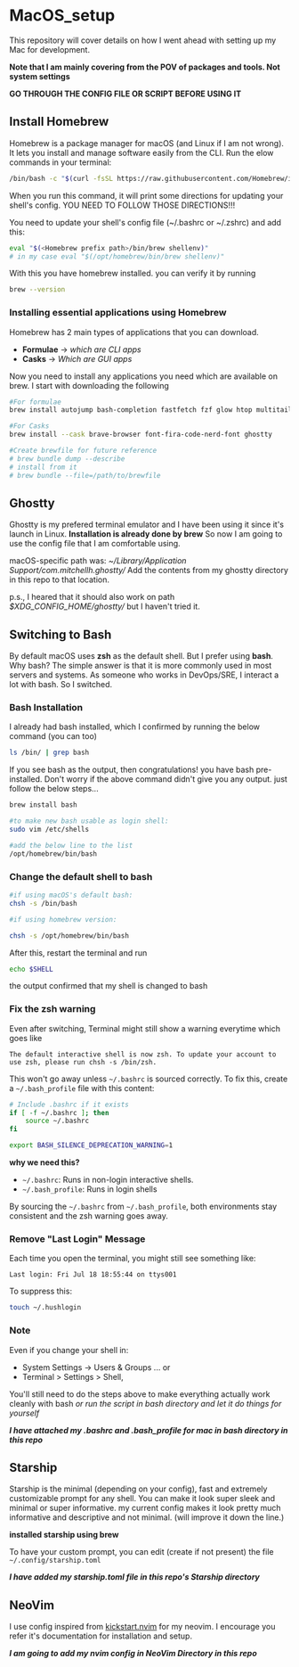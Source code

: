 # MacOS_setup

This repository will cover details on how I went ahead with setting up my Mac for development.

**Note that I am mainly covering from the POV of packages and tools. Not system settings**

**GO THROUGH THE CONFIG FILE OR SCRIPT BEFORE USING IT**

## Install Homebrew

Homebrew is a package manager for macOS (and Linux if I am not wrong). It lets you install and manage software easily from the CLI.
Run the elow commands in your terminal:

```bash
/bin/bash -c "$(curl -fsSL https://raw.githubusercontent.com/Homebrew/install/HEAD/install.sh)"
```

When you run this command, it will print some directions for updating your shell's config. YOU NEED TO FOLLOW THOSE DIRECTIONS!!!

You need to update your shell's config file (~/.bashrc or ~/.zshrc) and add this:

```bash
eval "$(<Homebrew prefix path>/bin/brew shellenv)"
# in my case eval "$(/opt/homebrew/bin/brew shellenv)"
```

With this you have homebrew installed. you can verify it by running

```bash
brew --version
```

### Installing essential applications using Homebrew

Homebrew has 2 main types of applications that you can download.

- **Formulae** -> *which are CLI apps*
- **Casks** -> *Which are GUI apps*

Now you need to install any applications you need which are available on brew.
I start with downloading the following

```bash
#For formulae
brew install autojump bash-completion fastfetch fzf glow htop multitail node neovim ripgrep starship tree

#For Casks
brew install --cask brave-browser font-fira-code-nerd-font ghostty

#Create brewfile for future reference
# brew bundle dump --describe
# install from it
# brew bundle --file=/path/to/brewfile
```

## Ghostty

Ghostty is my prefered terminal emulator and I have been using it since it's launch in Linux. **Installation is already done by brew**
So now I am going to use the config file that I am comfortable using.

macOS-specific path was:
    *~/Library/Application Support/com.mitchellh.ghostty/*
Add the contents from my ghostty directory in this repo to that location.

p.s., I heared that it should also work on path
    *$XDG_CONFIG_HOME/ghostty/*
but I haven't tried it.

## Switching to Bash

By default macOS uses **zsh** as the default shell. But I prefer using **bash**.
Why bash?
The simple answer is that it is more commonly used in most servers and systems. As someone who works in DevOps/SRE, I interact a lot with bash. So I switched.

### Bash Installation

I already had bash installed, which I confirmed by running the below command (you can too)

```bash
ls /bin/ | grep bash
```

If you see bash as the output, then congratulations! you have bash pre-installed.
Don't worry if the above command didn't give you any output. just follow the below steps...

```bash
brew install bash

#to make new bash usable as login shell:
sudo vim /etc/shells

#add the below line to the list
/opt/homebrew/bin/bash
```

### Change the default shell to bash

```bash
#if using macOS's default bash:
chsh -s /bin/bash

#if using homebrew version:

chsh -s /opt/homebrew/bin/bash
```

After this, restart the terminal and run

```bash
echo $SHELL
```

the output confirmed that my shell is changed to bash

### Fix the zsh warning

Even after switching, Terminal might still show a warning everytime which goes like

```text
The default interactive shell is now zsh. To update your account to use zsh, please run chsh -s /bin/zsh.
```

This won't go away unless `~/.bashrc` is sourced correctly. 
To fix this, create a `~/.bash_profile` file with this content:

```bash
# Include .bashrc if it exists
if [ -f ~/.bashrc ]; then
    source ~/.bashrc
fi

export BASH_SILENCE_DEPRECATION_WARNING=1
```

**why we need this?**

- `~/.bashrc`: Runs in non-login interactive shells.
- `~/.bash_profile`: Runs in login shells

By sourcing the `~/.bashrc` from `~/.bash_profile`, both environments stay consistent and the zsh warning goes away.

### Remove "Last Login" Message

Each time you open the terminal, you might still see something like:

```text
Last login: Fri Jul 18 18:55:44 on ttys001
```

To suppress this:

```bash
touch ~/.hushlogin
```

### Note

Even if you change your shell in:

- System Settings -> Users & Groups ... or
- Terminal > Settings > Shell,

You'll still need to do the steps above to make everything actually work cleanly with bash
*or run the script in bash directory and let it do things for yourself*

***I have attached my .bashrc and .bash_profile for mac in bash directory in this repo***

## Starship

Starship is the minimal (depending on your config), fast and extremely customizable prompt for any shell. You can make it look super sleek and minimal or super informative. my current config makes it look pretty much informative and descriptive and not minimal. (will improve it down the line.)

**installed starship using brew**

To have your custom prompt, you can edit (create if not present) the file `~/.config/starship.toml`

***I have added my starship.toml file in this repo's Starship directory***

## NeoVim

I use config inspired from [kickstart.nvim](https://github.com/nvim-lua/kickstart.nvim) for my neovim.
I encourage you refer it's documentation for installation and setup.

***I am going to add my nvim config in NeoVim Directory in this repo***
